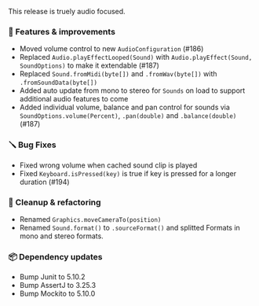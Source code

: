 This release is truely audio focused.

### 🚀 Features & improvements

- Moved volume control to new `AudioConfiguration` (#186)
- Replaced `Audio.playEffectLooped(Sound)` with `Audio.playEffect(Sound, SoundOptions)` to make it extendable (#187)
- Replaced `Sound.fromMidi(byte[])` and `.fromWav(byte[])` with `.fromSoundData(byte[])`
- Added auto update from mono to stereo for `Sounds` on load to support additional audio features to come
- Added individual volume, balance and pan control for sounds via `SoundOptions.volume(Percent)`, `.pan(double)` and `.balance(double)` (#187)

### 🪛 Bug Fixes

- Fixed wrong volume when cached sound clip is played
- Fixed `Keyboard.isPressed(key)` is true if key is pressed for a longer duration (#194)

### 🧽 Cleanup & refactoring

- Renamed `Graphics.moveCameraTo(position)`
- Renamed `Sound.format()` to `.sourceFormat()` and splitted Formats in mono and stereo formats.

### 📦 Dependency updates

- Bump Junit to 5.10.2
- Bump AssertJ to 3.25.3
- Bump Mockito to 5.10.0